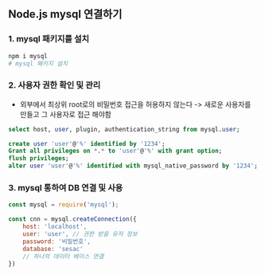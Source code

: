 ## Node.js mysql 연결하기

### 1. mysql 패키지를 설치
```bash
npm i mysql 
# mysql 패키지 설치
```

### 2. 사용자 권한 확인 및 관리
* 외부에서 최상위 root로의 비밀번호 접근을 허용하지 않는다 -> 새로운 사용자를 만들고 그 사용자로 접근 해야함 
```sql
select host, user, plugin, authentication_string from mysql.user; 

create user 'user'@'%' identified by '1234';
Grant all privileges on *.* to 'user'@'%' with grant option;
flush privileges;
alter user 'user'@'%' identified with mysql_native_password by '1234'; 
```

### 3. mysql 통하여 DB 연결 및 사용
```js 
const mysql = require('mysql');

const cnn = mysql.createConnection({
    host: 'localhost',
    user: 'user', // 권한 받을 유저 정보 
    password: '비밀번호',
    database: 'sesac'
    // 하나의 데이터 베이스 연결
})
```